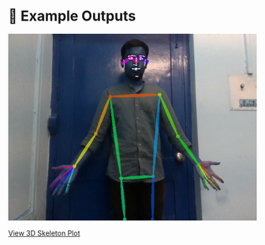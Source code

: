 # 🧩 Example Outputs
![Keypoints Visualization](Keypoints.png)

[View 3D Skeleton Plot](https://github.com/sam-3115/RealSense-OpenPose-3D/blob/main/Examples/3d_skeleton_with_distances_plot.html)
